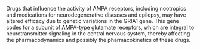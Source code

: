 Drugs that influence the activity of AMPA receptors, including nootropics and medications for neurodegenerative diseases and epilepsy, may have altered efficacy due to genetic variations in the GRIA1 gene. This gene codes for a subunit of AMPA-type glutamate receptors, which are integral to neurotransmitter signaling in the central nervous system, thereby affecting the pharmacodynamics and possibly the pharmacokinetics of these drugs.